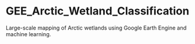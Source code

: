 # GEE_Arctic_Wetland_Classification
Large-scale mapping of Arctic wetlands using Google Earth Engine and machine learning. 
